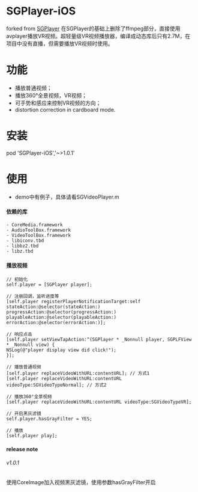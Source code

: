 # SGPlayer-iOS
forked from [SGPlayer](https://github.com/libobjc/SGPlayer)
在SGPlayer的基础上删除了ffmpeg部分，直接使用avplayer播放VR视频。超轻量级VR视频播放器，编译成动态库后只有2.7M，在项目中没有直播，但需要播放VR视频时使用。

# 功能

* 播放普通视频；
* 播放360°全景视频，VR视频；
* 可手势和感应来控制VR视频的方向；
* distortion correction in cardboard mode.


# 安装

pod 'SGPlayer-iOS','~>1.0.1'

# 使用

* demo中有例子，具体请看SGVideoPlayer.m

#### 依赖的库

```
- CoreMedia.framework
- AudioToolBox.framework
- VideoToolBox.framework
- libiconv.tbd
- libbz2.tbd
- libz.tbd
```
#### 播放视频

```
// 初始化
self.player = [SGPlayer player];

// 注册回调，监听进度等
[self.player registerPlayerNotificationTarget:self stateAction:@selector(stateAction:) progressAction:@selector(progressAction:) playableAction:@selector(playableAction:) errorAction:@selector(errorAction:)];

// 响应点击
[self.player setViewTapAction:^(SGPlayer * _Nonnull player, SGPLFView * _Nonnull view) {
NSLog(@"player display view did click!");
}];

// 播放普通视频
[self.player replaceVideoWithURL:contentURL]; // 方式1
[self.player replaceVideoWithURL:contentURL videoType:SGVideoTypeNormal]; // 方式2

// 播放360°全景视频
[self.player replaceVideoWithURL:contentURL videoType:SGVideoTypeVR];

// 开启黑灰滤镜
self.player.hasGrayFilter = YES;

// 播放
[self.player play];
```

#### release note

###### v1.0.1 

使用CoreImage加入视频黑灰滤镜，使用参数hasGrayFilter开启
